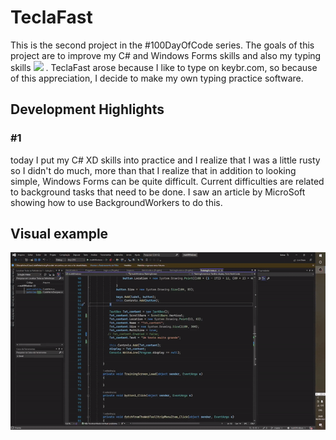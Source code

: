 <p align="center">
<h1> TeclaFast </h1>
This is the second project in the #100DayOfCode series. The goals of this project are to improve my C# and Windows Forms skills and also my typing skills <span> <img
src="https://slackmojis.com/emojis/7421-typingcat/download" width="30"> </span>. TeclaFast arose because I like to type on keybr.com, so because of this appreciation, I decide to make my own typing practice software.
</p>

<h2> Development Highlights </h>
<h3> #1 </h3>
today I put my C# XD skills into practice and I realize that I was a little rusty so I didn't do much, more than that I realize that in addition to looking simple, Windows Forms can be quite difficult. Current difficulties are related to background tasks that need to be done.
I saw an article by MicroSoft showing how to use BackgroundWorkers to do this.<br/> 
<h2>Visual example</h2>

<p align="center">
<img src="./ezgif-4-6aa5192019.gif ">
</p>
